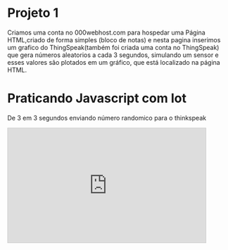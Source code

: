 # Projeto 1
Criamos uma conta no 000webhost.com para hospedar uma Página HTML,criado de forma simples (bloco de notas)  e nesta pagina inserimos um grafico do ThingSpeak(também foi criada uma conta no ThingSpeak) que gera números aleatorios a cada 3 segundos, simulando um sensor e esses valores são plotados em um gráfico, que está localizado na página HTML.
>               
<!DOCTYPE html>
<html>
  <head>
    <title>IoT ECT</title>
    <script>
        //criar váriavel global
        var count=1;
        //definição de função para envio de dados para o thinkspeak
        function sendToAPI(lux) {
          //gera um número randomico entre 1 e 100
          count=Math.floor((Math.random() * 100) + 1);
          //criar um objeto capaz de enviar dados via requisição HTTP GET
          const http = new XMLHttpRequest()
          //prepara um GET passando a váriavel lux como ultimo paramentro do link
          http.open("GET", "https://api.thingspeak.com/update?api_key=1176CMZW9Y5XENRT&field1="+lux)
          //envia um GET
          http.send()
          //quando a requisição retornar ele chama o console e imprime o valor gerado
          http.onload = console.log(http.responseText+" "+lux)
        }
        //a função de envio de dados é chamada de 3 em 3 segundos
        setInterval( function() { sendToAPI(count) }, 3000);
    </script>
  </head>

  <body>

  <h1>Praticando Javascript com Iot</h1>
  <p>De 3 em 3 segundos enviando número randomico para o thinkspeak</p>
  <iframe width="450" height="260" style="border: 1px solid #cccccc;" src="https://thingspeak.com/channels/839398/charts/1?bgcolor=%23ffffff&color=%23d62020&dynamic=true&results=60&type=line&update=15"></iframe>

  </body>
</html>
